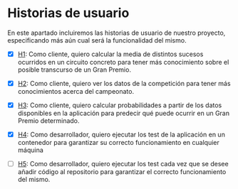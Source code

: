 # Historias de usuario

En este apartado incluiremos las historias de usuario de nuestro proyecto, especificando más aún cual será la funcionalidad del mismo.

- [x] [H1](https://github.com/currobeltran/F1-Predictor/issues/3): Como cliente, quiero calcular la media de distintos sucesos ocurridos en un circuito concreto para tener más conocimiento sobre el posible transcurso de un Gran Premio.

- [x] [H2](https://github.com/currobeltran/F1-Predictor/issues/4): Como cliente, quiero ver los datos de la competición para tener más conocimientos acerca del campeonato.

- [x] [H3](https://github.com/currobeltran/F1-Predictor/issues/5): Como cliente, quiero calcular probabilidades a partir de los datos disponibles en la aplicación para predecir qué puede ocurrir en un Gran Premio determinado.

- [x] [H4](https://github.com/currobeltran/F1-Predictor/issues/55): Como desarrollador, quiero ejecutar los test de la aplicación en un contenedor para garantizar su correcto funcionamiento en cualquier máquina

- [ ] [H5](https://github.com/currobeltran/F1-Predictor/issues/62): Como desarrollador, quiero ejecutar los test cada vez que se desee añadir código al repositorio para garantizar el correcto funcionamiento del mismo.
